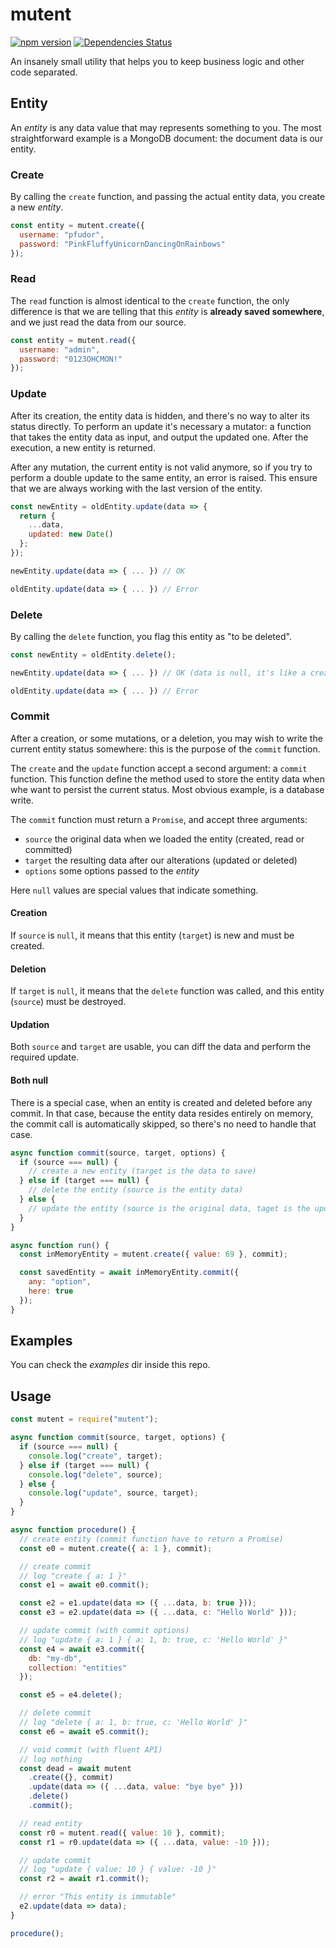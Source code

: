 # mutent

[![npm version](https://badge.fury.io/js/mutent.svg)](https://badge.fury.io/js/mutent)
[![Dependencies Status](https://david-dm.org/greguz/mutent.svg)](https://david-dm.org/greguz/mutent.svg)

An insanely small utility that helps you to keep business logic and other code separated.

## Entity

An _entity_ is any data value that may represents something to you.
The most straightforward example is a MongoDB document: the document data is our entity.

### Create

By calling the `create` function, and passing the actual entity data, you create
a new _entity_.

```javascript
const entity = mutent.create({
  username: "pfudor",
  password: "PinkFluffyUnicornDancingOnRainbows"
});
```

### Read

The `read` function is almost identical to the `create` function, the only difference
is that we are telling that this _entity_ is **already saved somewhere**, and
we just read the data from our source.

```javascript
const entity = mutent.read({
  username: "admin",
  password: "0123OHCMON!"
});
```

### Update

After its creation, the entity data is hidden, and there's no way to alter its status directly. To perform an update it's necessary a mutator: a function that takes the
entity data as input, and output the updated one. After the execution, a new entity is returned.

After any mutation, the current entity is not valid anymore, so if you try to
perform a double update to the same entity, an error is raised. This ensure that
we are always working with the last version of the entity.

```javascript
const newEntity = oldEntity.update(data => {
  return {
    ...data,
    updated: new Date()
  };
});

newEntity.update(data => { ... }) // OK

oldEntity.update(data => { ... }) // Error
```

### Delete

By calling the `delete` function, you flag this entity as "to be deleted".

```javascript
const newEntity = oldEntity.delete();

newEntity.update(data => { ... }) // OK (data is null, it's like a creation from scratch)

oldEntity.update(data => { ... }) // Error
```

### Commit

After a creation, or some mutations, or a deletion, you may wish to write the current entity status somewhere: this is the purpose of the `commit` function.

The `create` and the `update` function accept a second argument: a `commit` function.
This function define the method used to store the entity data when whe want to persist the current status.
Most obvious example, is a database write.

The `commit` function must return a `Promise`, and accept three arguments:

- `source` the original data when we loaded the entity (created, read or committed)
- `target` the resulting data after our alterations (updated or deleted)
- `options` some options passed to the _entity_

Here `null` values are special values that indicate something.

#### Creation

If `source` is `null`, it means that this entity (`target`) is new and must be created.

#### Deletion

If `target` is `null`, it means that the `delete` function was called, and this
entity (`source`) must be destroyed.

#### Updation

Both `source` and `target` are usable, you can diff the data and perform the required update.

#### Both null

There is a special case, when an entity is created and deleted before any commit.
In that case, because the entity data resides entirely on memory, the commit call
is automatically skipped, so there's no need to handle that case.

```javascript
async function commit(source, target, options) {
  if (source === null) {
    // create a new entity (target is the data to save)
  } else if (target === null) {
    // delete the entity (source is the entity data)
  } else {
    // update the entity (source is the original data, taget is the updated data)
  }
}

async function run() {
  const inMemoryEntity = mutent.create({ value: 69 }, commit);

  const savedEntity = await inMemoryEntity.commit({
    any: "option",
    here: true
  });
}
```

## Examples

You can check the _examples_ dir inside this repo.

## Usage

```javascript
const mutent = require("mutent");

async function commit(source, target, options) {
  if (source === null) {
    console.log("create", target);
  } else if (target === null) {
    console.log("delete", source);
  } else {
    console.log("update", source, target);
  }
}

async function procedure() {
  // create entity (commit function have to return a Promise)
  const e0 = mutent.create({ a: 1 }, commit);

  // create commit
  // log "create { a: 1 }"
  const e1 = await e0.commit();

  const e2 = e1.update(data => ({ ...data, b: true }));
  const e3 = e2.update(data => ({ ...data, c: "Hello World" }));

  // update commit (with commit options)
  // log "update { a: 1 } { a: 1, b: true, c: 'Hello World' }"
  const e4 = await e3.commit({
    db: "my-db",
    collection: "entities"
  });

  const e5 = e4.delete();

  // delete commit
  // log "delete { a: 1, b: true, c: 'Hello World' }"
  const e6 = await e5.commit();

  // void commit (with fluent API)
  // log nothing
  const dead = await mutent
    .create({}, commit)
    .update(data => ({ ...data, value: "bye bye" }))
    .delete()
    .commit();

  // read entity
  const r0 = mutent.read({ value: 10 }, commit);
  const r1 = r0.update(data => ({ ...data, value: -10 }));

  // update commit
  // log "update { value: 10 } { value: -10 }"
  const r2 = await r1.commit();

  // error "This entity is immutable"
  e2.update(data => data);
}

procedure();
```
